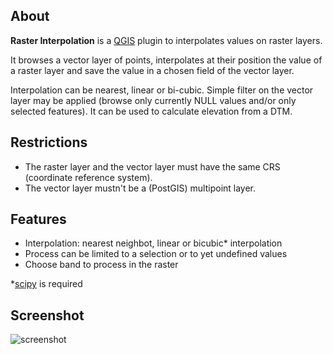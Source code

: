 ## About

**Raster Interpolation** is a [QGIS](http://www.qgis.org) plugin to interpolates values on raster layers.

It browses a vector layer of points, interpolates at their position the value of a raster layer and save the value in a chosen field of the vector layer.

Interpolation can be nearest, linear or bi-cubic. Simple filter on the vector layer may be applied (browse only currently NULL values and/or only selected features). It can be used to calculate elevation from a DTM. 

## Restrictions
* The raster layer and the vector layer must have the same CRS (coordinate reference system).
* The vector layer mustn't be a (PostGIS) multipoint layer. 

## Features

* Interpolation: nearest neighbot, linear or bicubic* interpolation
* Process can be limited to a selection or to yet undefined values
* Choose band to process in the raster

*[scipy](http://www.scipy.org/) is required

## Screenshot

![screenshot](https://raw.github.com/3nids/rasterinterpolation/master/doc/screenshot.png)
